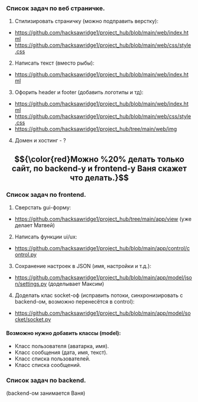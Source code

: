 ### Список задач по веб страничке.

1. Стилизировать страничку (можно подправить верстку):
- https://github.com/hacksawridge1/project_hub/blob/main/web/index.html
- https://github.com/hacksawridge1/project_hub/blob/main/web/css/style.css

2. Написать текст (вместо рыбы):
- https://github.com/hacksawridge1/project_hub/blob/main/web/index.html

3. Офорить header и footer (добавить логотипы и тд):
- https://github.com/hacksawridge1/project_hub/blob/main/web/index.html
- https://github.com/hacksawridge1/project_hub/blob/main/web/css/style.css
- https://github.com/hacksawridge1/project_hub/tree/main/web/img

4. Домен и хостинг - ?

## $${\color{red}Можно %20% делать только сайт, по backend-у и frontend-у Ваня скажет что делать.}$$
### Список задач по frontend.
1. Сверстать gui-форму:
- https://github.com/hacksawridge1/project_hub/tree/main/app/view (уже делает Матвей)
2. Написать функции ui/ux:
- https://github.com/hacksawridge1/project_hub/blob/main/app/control/control.py
3. Сохранение настроек в JSON (имя, настройки и т.д.):
- https://github.com/hacksawridge1/project_hub/blob/main/app/model/json/settings.py (доделывает Максим)
4. Доделать клас socket-оф (исправить потоки, синхронизировать с backend-ом, возможно перенесётся в control):
- https://github.com/hacksawridge1/project_hub/blob/main/app/model/socket/socket.py

#### Возможно нужно добавить классы (model):
- Класс пользователя (аватарка, имя).
- Класс сообщения (дата, имя, текст).
- Класс списка пользователей.
- Класс списка сообщений.

### Список задач по backend.
(backend-ом занимается Ваня)
